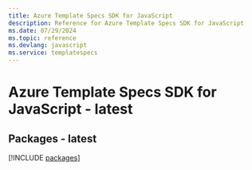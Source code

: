 ```yaml
---
title: Azure Template Specs SDK for JavaScript
description: Reference for Azure Template Specs SDK for JavaScript
ms.date: 07/29/2024
ms.topic: reference
ms.devlang: javascript
ms.service: templatespecs
---
```

# Azure Template Specs SDK for JavaScript - latest
## Packages - latest
[!INCLUDE [packages](template-specs-index.md)]